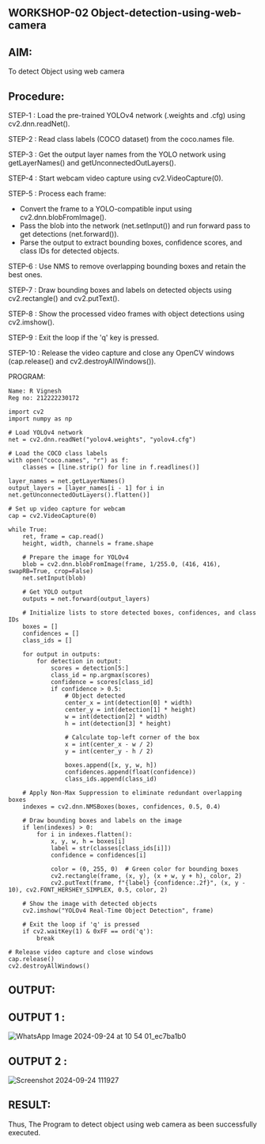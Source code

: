 ## WORKSHOP-02 Object-detection-using-web-camera

## AIM:
To detect Object using web camera

## Procedure:

STEP-1 : Load the pre-trained YOLOv4 network (.weights and .cfg) using cv2.dnn.readNet().

STEP-2 : Read class labels (COCO dataset) from the coco.names file.

STEP-3 : Get the output layer names from the YOLO network using getLayerNames() and getUnconnectedOutLayers().

STEP-4 : Start webcam video capture using cv2.VideoCapture(0).

STEP-5 : Process each frame: 
- Convert the frame to a YOLO-compatible input using cv2.dnn.blobFromImage().
- Pass the blob into the network (net.setInput()) and run forward pass to get detections (net.forward()).
- Parse the output to extract bounding boxes, confidence scores, and class IDs for detected objects.

STEP-6 : Use NMS to remove overlapping bounding boxes and retain the best ones.

STEP-7 : Draw bounding boxes and labels on detected objects using cv2.rectangle() and cv2.putText().

STEP-8 : Show the processed video frames with object detections using cv2.imshow().

STEP-9 : Exit the loop if the 'q' key is pressed.

STEP-10 : Release the video capture and close any OpenCV windows (cap.release() and cv2.destroyAllWindows()).

PROGRAM:
```
Name: R Vignesh
Reg no: 212222230172
```
```
import cv2
import numpy as np

# Load YOLOv4 network
net = cv2.dnn.readNet("yolov4.weights", "yolov4.cfg")

# Load the COCO class labels
with open("coco.names", "r") as f:
    classes = [line.strip() for line in f.readlines()]

layer_names = net.getLayerNames()
output_layers = [layer_names[i - 1] for i in net.getUnconnectedOutLayers().flatten()]

# Set up video capture for webcam
cap = cv2.VideoCapture(0)

while True:
    ret, frame = cap.read()
    height, width, channels = frame.shape

    # Prepare the image for YOLOv4
    blob = cv2.dnn.blobFromImage(frame, 1/255.0, (416, 416), swapRB=True, crop=False)
    net.setInput(blob)
    
    # Get YOLO output
    outputs = net.forward(output_layers)
    
    # Initialize lists to store detected boxes, confidences, and class IDs
    boxes = []
    confidences = []
    class_ids = []

    for output in outputs:
        for detection in output:
            scores = detection[5:]
            class_id = np.argmax(scores)
            confidence = scores[class_id]
            if confidence > 0.5:
                # Object detected
                center_x = int(detection[0] * width)
                center_y = int(detection[1] * height)
                w = int(detection[2] * width)
                h = int(detection[3] * height)

                # Calculate top-left corner of the box
                x = int(center_x - w / 2)
                y = int(center_y - h / 2)

                boxes.append([x, y, w, h])
                confidences.append(float(confidence))
                class_ids.append(class_id)

    # Apply Non-Max Suppression to eliminate redundant overlapping boxes
    indexes = cv2.dnn.NMSBoxes(boxes, confidences, 0.5, 0.4)

    # Draw bounding boxes and labels on the image
    if len(indexes) > 0:
        for i in indexes.flatten():
            x, y, w, h = boxes[i]
            label = str(classes[class_ids[i]])
            confidence = confidences[i]

            color = (0, 255, 0)  # Green color for bounding boxes
            cv2.rectangle(frame, (x, y), (x + w, y + h), color, 2)
            cv2.putText(frame, f"{label} {confidence:.2f}", (x, y - 10), cv2.FONT_HERSHEY_SIMPLEX, 0.5, color, 2)

    # Show the image with detected objects
    cv2.imshow("YOLOv4 Real-Time Object Detection", frame)

    # Exit the loop if 'q' is pressed
    if cv2.waitKey(1) & 0xFF == ord('q'):
        break

# Release video capture and close windows
cap.release()
cv2.destroyAllWindows()
```
## OUTPUT:

## OUTPUT 1 :

![WhatsApp Image 2024-09-24 at 10 54 01_ec7ba1b0](https://github.com/user-attachments/assets/a0afe37a-4e00-412f-8303-7dd88789a5c0)

## OUTPUT 2 :

![Screenshot 2024-09-24 111927](https://github.com/user-attachments/assets/2844c520-5054-4cfc-9ed9-a33191dd7f57)

## RESULT:

Thus, The Program to detect object using web camera as been successfully executed.
